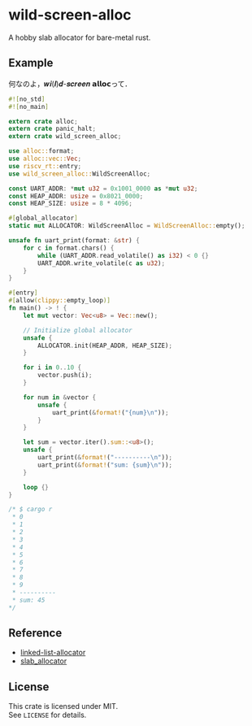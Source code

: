 # wild-screen-alloc
A hobby slab allocator for bare-metal rust.

## Example
何なのよ，𝒘𝒊(𝒍)𝒅-𝒔𝒄𝒓𝒆𝒆𝒏 𝗮𝗹𝗹𝗼𝗰って．
```rust
#![no_std]
#![no_main]

extern crate alloc;
extern crate panic_halt;
extern crate wild_screen_alloc;

use alloc::format;
use alloc::vec::Vec;
use riscv_rt::entry;
use wild_screen_alloc::WildScreenAlloc;

const UART_ADDR: *mut u32 = 0x1001_0000 as *mut u32;
const HEAP_ADDR: usize = 0x8021_0000;
const HEAP_SIZE: usize = 8 * 4096;

#[global_allocator]
static mut ALLOCATOR: WildScreenAlloc = WildScreenAlloc::empty();

unsafe fn uart_print(format: &str) {
    for c in format.chars() {
        while (UART_ADDR.read_volatile() as i32) < 0 {}
        UART_ADDR.write_volatile(c as u32);
    }
}

#[entry]
#[allow(clippy::empty_loop)]
fn main() -> ! {
    let mut vector: Vec<u8> = Vec::new();

    // Initialize global allocator
    unsafe {
        ALLOCATOR.init(HEAP_ADDR, HEAP_SIZE);
    }

    for i in 0..10 {
        vector.push(i);
    }

    for num in &vector {
        unsafe {
            uart_print(&format!("{num}\n"));
        }
    }

    let sum = vector.iter().sum::<u8>();
    unsafe {
        uart_print(&format!("----------\n"));
        uart_print(&format!("sum: {sum}\n"));
    }

    loop {}
}

/* $ cargo r
 * 0
 * 1
 * 2
 * 3
 * 4
 * 5
 * 6
 * 7
 * 8
 * 9
 * ----------
 * sum: 45
*/
```

## Reference
- [linked-list-allocator](https://github.com/rust-osdev/linked-list-allocator)  
- [slab\_allocator](https://gitlab.redox-os.org/redox-os/slab_allocator)  

## License
This crate is licensed under MIT.   
See `LICENSE` for details.
